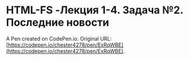 # HTML-FS -Лекция 1-4. Задача №2. Последние новости

A Pen created on CodePen.io. Original URL: [https://codepen.io/chester4278/pen/ExRqWBE](https://codepen.io/chester4278/pen/ExRqWBE).

